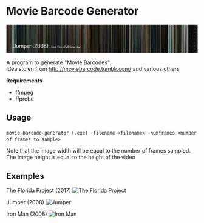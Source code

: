 # Movie Barcode Generator
![Jumper](https://raw.githubusercontent.com/en3wton/movie-barcode-generator/master/example-images/jumper-header.png "Jumper 2008")

A program to generate "Movie Barcodes".  
Idea stolen from http://moviebarcode.tumblr.com/ and various others

**Requirements**
* ffmpeg
* ffprobe

## Usage
```movie-barcode-generator (.exe) -filename <filename> -numframes <number of frames to sample>```

Note that the image width will be equal to the number of frames sampled.  
The image height is equal to the height of the video

## Examples
The Florida Project (2017)
![The Florida Project](https://raw.githubusercontent.com/en3wton/movie-barcode-generator/master/example-images/floridaproject.png "The Florida Project (2017)")

Jumper (2008)
![Jumper](https://raw.githubusercontent.com/en3wton/movie-barcode-generator/master/example-images/jumper.png "Jumper (2008)")

Iron Man (2008)
![Iron Man](https://raw.githubusercontent.com/en3wton/movie-barcode-generator/master/example-images/ironman.png "Iron Man (2008)")
